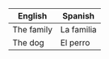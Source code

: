 
| English        | Spanish              |
| -------------- | -------------------- |
| The family     | La familia           |
| The dog        | El perro             |
